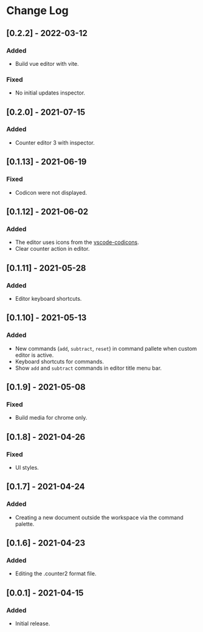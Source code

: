 # Change Log

## [0.2.2] - 2022-03-12
### Added
- Build vue editor with vite.
### Fixed
- No initial updates inspector.

## [0.2.0] - 2021-07-15
### Added
- Counter editor 3 with inspector.

## [0.1.13] - 2021-06-19
### Fixed
- Сodicon were not displayed.

## [0.1.12] - 2021-06-02
### Added
- The editor uses icons from the [vscode-codicons](https://github.com/microsoft/vscode-codicons).
- Clear counter action in editor.

## [0.1.11] - 2021-05-28
### Added
- Editor keyboard shortcuts.

## [0.1.10] - 2021-05-13
### Added
- New commands (`add`, `subtract`, `reset`) in command pallete when custom editor is active.
- Keyboard shortcuts for commands.
- Show `add` and `subtract` commands in editor title menu bar.

## [0.1.9] - 2021-05-08
### Fixed
- Build media for chrome only.

## [0.1.8] - 2021-04-26
### Fixed
- UI styles.

## [0.1.7] - 2021-04-24
### Added
- Creating a new document outside the workspace via the command palette.

## [0.1.6] - 2021-04-23
### Added
- Editing the .counter2 format file.

## [0.0.1] - 2021-04-15
### Added
- Initial release.
